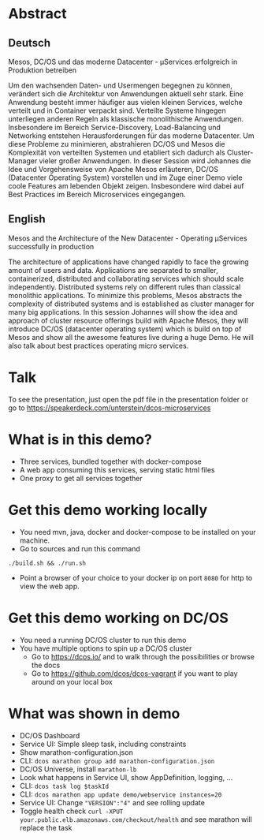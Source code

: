 # Abstract
## Deutsch
Mesos, DC/OS und das moderne Datacenter - µServices erfolgreich in Produktion betreiben

Um den wachsenden Daten- und Usermengen begegnen zu können, verändert sich die Architektur von Anwendungen aktuell sehr stark. Eine Anwendung besteht immer häufiger aus vielen kleinen Services, welche verteilt und in Container verpackt sind. Verteilte Systeme hingegen unterliegen anderen Regeln als klassische monolithische Anwendungen. Insbesondere im Bereich Service-Discovery, Load-Balancing und Networking entstehen Herausforderungen für das moderne Datacenter. Um diese Probleme zu minimieren, abstrahieren DC/OS und Mesos die Komplexität von verteilten Systemen und etabliert sich dadurch als Cluster-Manager vieler großer Anwendungen.
In dieser Session wird Johannes die Idee und Vorgehensweise von Apache Mesos erläuteren, DC/OS (Datacenter Operating System) vorstellen und im Zuge einer Demo viele coole Features am lebenden Objekt zeigen. Insbesondere wird dabei auf Best Practices im Bereich Microservices eingegangen.



## English
Mesos and the Architecture of the New Datacenter - Operating µServices successfully in production

The architecture of applications have changed rapidly to face the growing amount of users and data. Applications are separated to smaller, containerized, distributed and collaborating services which should scale independently. Distributed systems rely on different rules than classical monolithic applications. To minimize this problems, Mesos abstracts the complexity of distributed systems and is established as cluster manager for many big applications.
In this session Johannes will show the idea and approach of cluster resource offerings build with Apache Mesos, they will introduce DC/OS (datacenter operating system) which is build on top of Mesos and show all the awesome features live during a huge Demo. He will also talk about best practices operating micro services.

# Talk

To see the presentation, just open the pdf file in the presentation folder or go to https://speakerdeck.com/unterstein/dcos-microservices

# What is in this demo?
- Three services, bundled together with docker-compose
- A web app consuming this services, serving static html files
- One proxy to get all services together

# Get this demo working locally
- You need mvn, java, docker and docker-compose to be installed on your machine.
- Go to sources and run this command

```
./build.sh && ./run.sh
```

- Point a browser of your choice to your docker ip on port ```8080``` for http to view the web app.

# Get this demo working on DC/OS
- You need a running DC/OS cluster to run this demo
- You have multiple options to spin up a DC/OS cluster
	- Go to https://dcos.io/ and to walk through the possibilities or browse the docs
	- Go to https://github.com/dcos/dcos-vagrant if you want to play around on your local box


# What was shown in demo
- DC/OS Dashboard
- Service UI: Simple sleep task, including constraints
- Show marathon-configuration.json
- CLI: `dcos marathon group add marathon-configuration.json`
- DC/OS Universe, install `marathon-lb`
- Look what happens in Service UI, show AppDefinition, logging, ...
- CLI: `dcos task log $taskId`
- CLI: `dcos marathon app update demo/webservice instances=20`
- Service UI: Change `"VERSION":"4"` and see rolling update
- Toggle health check `curl -XPUT your.public.elb.amazonaws.com/checkout/health` and see marathon will replace the task


